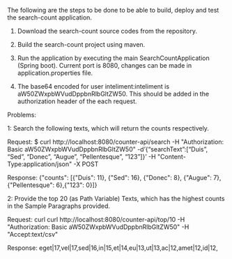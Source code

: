 The following are the steps to be done to be able to build, deploy and test the search-count application.

1. Download the search-count source codes from the repository.

2. Build the search-count project using maven.

3. Run the application by executing the main SearchCountApplication (Spring boot). Current port is 8080, changes can be made in application.properties file.

4. The base64 encoded for user inteliment:inteliment is aW50ZWxpbWVudDppbnRlbGltZW50. This should be added in the authorization header of the each request.

Problems:

1: Search the following texts, which will return the counts respectively.

Request: $ curl http://localhost:8080/counter-api/search -H "Authorization: Basic aW50ZWxpbWVudDppbnRlbGltZW50" -d’{“searchText”:[“Duis”, “Sed”, “Donec”, “Augue”, “Pellentesque”, “123”]}’ -H "Content-Type:application/json" -X POST

Response: {"counts": [{"Duis": 11}, {"Sed": 16}, {"Donec": 8}, {"Augue": 7}, {"Pellentesque": 6},{"123": 0}]}


2: Provide the top 20 (as Path Variable) Texts, which has the highest counts in the Sample Paragraphs provided.

Request: curl curl http://localhost:8080/counter-api/top/10 -H "Authorization: Basic aW50ZWxpbWVudDppbnRlbGltZW50" -H "Accept:text/csv"

Response: eget|17,vel|17,sed|16,in|15,et|14,eu|13,ut|13,ac|12,amet|12,id|12,

